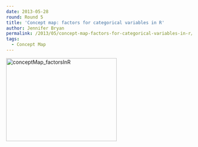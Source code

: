 ```yaml
---
date: 2013-05-28
round: Round 5
title: 'Concept map: factors for categorical variables in R'
author: Jennifer Bryan
permalink: /2013/05/concept-map-factors-for-categorical-variables-in-r/
tags:
  - Concept Map
---
```

[<img class="alignnone size-medium wp-image-2872" alt="conceptMap_factorsInR" src="/software-carpentry-training-website/uploads/2013/05/conceptMap_factorsInR-300x225.png" width="300" height="225" />][1]

 [1]: /software-carpentry-training-website/uploads/2013/05/conceptMap_factorsInR.png
